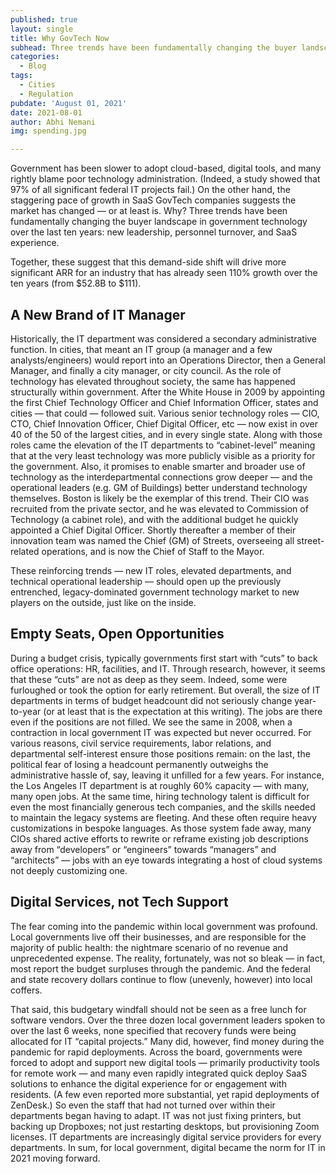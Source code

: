 ```yaml
---
published: true
layout: single
title: Why GovTech Now
subhead: Three trends have been fundamentally changing the buyer landscape in government technology over the last ten years... new leadership, personnel turnover, and SaaS experience. 
categories:
  - Blog
tags:
  - Cities
  - Regulation
pubdate: 'August 01, 2021'
date: 2021-08-01
author: Abhi Nemani
img: spending.jpg

---
```

Government has been slower to adopt cloud-based, digital tools, and many rightly blame poor technology administration. (Indeed, a study showed that 97% of all significant federal IT projects fail.) On the other hand, the staggering pace of growth in SaaS GovTech companies suggests the market has changed — or at least is. Why? Three trends have been fundamentally changing the buyer landscape in government technology over the last ten years: new leadership, personnel turnover, and SaaS experience. 

Together, these suggest that this demand-side shift will drive more significant ARR for an industry that has already seen 110% growth over the ten years (from $52.8B to $111).

## A New Brand of IT Manager

Historically, the IT department was considered a secondary administrative function. In cities, that meant an IT group (a manager and a few analysts/engineers) would report into an Operations Director, then a General Manager, and finally a city manager, or city council. As the role of technology has elevated throughout society, the same has happened structurally within government. After the White House in 2009 by appointing the first Chief Technology Officer and Chief Information Officer, states and cities — that could — followed suit. Various senior technology roles — CIO, CTO, Chief Innovation Officer, Chief Digital Officer, etc — now exist in over 40 of the 50 of the largest cities, and in every single state.  Along with those roles came the elevation of the IT departments to “cabinet-level” meaning that at the very least technology was more publicly visible as a priority for the government. Also, it promises to enable smarter and broader use of technology as the interdepartmental connections grow deeper — and the operational leaders (e.g. GM of Buildings) better understand technology themselves. Boston is likely be the exemplar of this trend. Their CIO was recruited from the private sector, and he was elevated to Commission of Technology (a cabinet role), and with the additional budget he quickly appointed a Chief Digital Officer. Shortly thereafter a member of their innovation team was named the Chief (GM) of Streets, overseeing all street-related operations, and is now the Chief of Staff to the Mayor. 

These reinforcing trends — new IT roles, elevated departments, and technical operational leadership — should open up the previously entrenched, legacy-dominated government technology market to new players on the outside, just like on the inside.

## Empty Seats, Open Opportunities
During a budget crisis, typically governments first start with “cuts” to back office operations: HR, facilities, and IT. Through research, however, it seems that these “cuts” are not as deep as they seem. Indeed, some were furloughed or took the option for early retirement. But overall, the size of IT departments in terms of budget headcount did not seriously change year-to-year (or at least that is the expectation at this writing). The jobs are there even if the positions are not filled. We see the same in 2008, when a contraction in local government IT was expected but never occurred. For various reasons, civil service requirements, labor relations, and departmental self-interest ensure those positions remain: on the last, the political fear of losing a headcount permanently outweighs the administrative hassle of, say, leaving it unfilled for a few years. For instance, the Los Angeles IT department is at roughly 60% capacity — with many, many open jobs. At the same time, hiring technology talent is difficult for even the most financially generous tech companies, and the skills needed to maintain the legacy systems are fleeting. And these often require heavy customizations in bespoke languages. As those system fade away, many CIOs shared active efforts to rewrite or reframe existing job descriptions away from “developers” or “engineers” towards “managers” and “architects” — jobs with an eye towards integrating a host of cloud systems not deeply customizing one. 

## Digital Services, not Tech Support 
The fear coming into the pandemic within local government was profound. Local governments live off their businesses, and are responsible for the majority of public health: the nightmare scenario of no revenue and unprecedented expense. The reality, fortunately, was not so bleak — in fact, most report the budget surpluses through the pandemic. And the federal and state recovery dollars continue to flow (unevenly, however) into local coffers. 

That said, this budgetary windfall should not be seen as a free lunch for software vendors. Over the three dozen local government leaders spoken to over the last 6 weeks, none specified that recovery funds were being allocated for IT “capital projects.” Many did, however, find money during the pandemic for rapid deployments. Across the board, governments were forced to adopt and support new digital tools — primarily productivity tools for remote work — and many even rapidly integrated quick deploy SaaS solutions to enhance the digital experience for or engagement with residents. (A few even reported more substantial, yet rapid deployments of ZenDesk.) So even the staff that had not turned over within their departments began having to adapt. IT was not just fixing printers, but backing up Dropboxes; not just restarting desktops, but provisioning Zoom licenses. IT departments are increasingly digital service providers for every departments. In sum, for local government, digital became the norm for IT in 2021 moving forward.